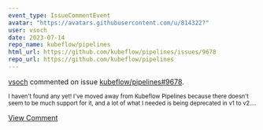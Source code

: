 ```yaml
---
event_type: IssueCommentEvent
avatar: "https://avatars.githubusercontent.com/u/814322?"
user: vsoch
date: 2023-07-14
repo_name: kubeflow/pipelines
html_url: https://github.com/kubeflow/pipelines/issues/9678
repo_url: https://github.com/kubeflow/pipelines
---
```


<a href='https://github.com/vsoch' target='_blank'>vsoch</a> commented on issue <a href='https://github.com/kubeflow/pipelines/issues/9678' target='_blank'>kubeflow/pipelines#9678</a>.

<small>I haven't found any yet! I've moved away from Kubeflow Pipelines because there doesn't seem to be much support for it, and a lot of what I needed is being deprecated in v1 to v2....</small>

<a href='https://github.com/kubeflow/pipelines/issues/9678' target='_blank'>View Comment</a>